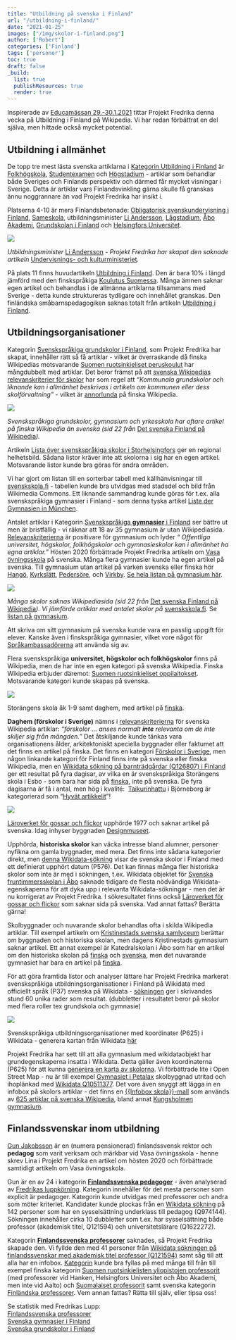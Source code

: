 ```yaml
---
title: "Utbildning på svenska i Finland"
url: "/utbildning-i-finland/"
date: "2021-01-25"
images: ["/img/skolor-i-finland.png"]
author: ['Robert']
categories: ['Finland']
tags: ['personer']
toc: true
draft: false
_build:
  list: true
  publishResources: true
  render: true
---
```


Inspirerade av [Educamässan 29.-30.1.2021](https://educa.messukeskus.com/?lang=sv) tittar Projekt Fredrika denna vecka på Utbildning i Finland på Wikipedia. Vi har redan förbättrat en del själva, men hittade också mycket potential.

## Utbildning i allmänhet

De topp tre mest lästa svenska artiklarna i [Kategorin Utbildning i Finland](https://wiki.projektfredrika.fi/Utbildning_i_Finland) är [Folkhögskola](https://sv.wikipedia.org/wiki/Folkh%C3%B6gskola), [Studentexamen](https://sv.wikipedia.org/wiki/Studentexamen) och [Högstadium](https://sv.wikipedia.org/wiki/H%C3%B6gstadium) - artiklar som behandlar både Sveriges och Finlands perspektiv och därmed får mycket visningar i Sverige. Detta är artiklar vars Finlandsvinkling gärna skulle få granskas ännu noggrannare än vad Projekt Fredrika har insikt i.

Platserna 4-10 är mera Finlandsbetonade: [Obligatorisk svenskundervisning i Finland](https://sv.wikipedia.org/wiki/Obligatorisk_svenskundervisning_i_Finland), [Sameskola](https://sv.wikipedia.org/wiki/Sameskola), utbildningsminister [Li Andersson](https://sv.wikipedia.org/wiki/Li_Andersson), [Lågstadium](https://sv.wikipedia.org/wiki/L%C3%A5gstadium), [Åbo Akademi](https://sv.wikipedia.org/wiki/%C3%85bo_Akademi), [Grundskolan i Finland](https://sv.wikipedia.org/wiki/Grundskolan_i_Finland) och [Helsingfors Universitet](https://sv.wikipedia.org/wiki/Helsingfors_universitet).

![](/2021/01/image-24.png)

_Utbildningsminister_ [Li Andersson](https://sv.wikipedia.org/wiki/Li_Andersson) _- Projekt Fredrika har skapat den saknade artikeln_ [Undervisnings- och kulturministeriet](https://sv.wikipedia.org/wiki/Undervisnings-_och_kulturministeriet)_._

På plats 11 finns huvudartikeln [Utbildning i Finland](https://sv.wikipedia.org/wiki/Utbildning_i_Finland). Den är bara 10% i längd jämförd med den finskspråkiga [Koulutus Suomessa](https://fi.wikipedia.org/wiki/Koulutus_Suomessa). Många ämnen saknar egen artikel och behandlas i de allmänna artiklarna tillsammans med Sverige - detta kunde struktureras tydligare och innehållet granskas. Den finländska småbarnspedagogiken saknas totalt från artikeln [Utbildning i Finland](https://sv.wikipedia.org/wiki/Utbildning_i_Finland).

## Utbildningsorganisationer

Kategorin [Svenskspråkiga grundskolor i Finland](https://sv.wikipedia.org/wiki/Kategori:Svenska_grundskolor_i_Finland), som Projekt Fredrika har skapat, innehåller rätt så få artiklar - vilket är överraskande då finska Wikipedias motsvarande [Suomen ruotsinkieliset peruskoulut](https://fi.wikipedia.org/wiki/Luokka:Suomen_ruotsinkieliset_peruskoulut) har mångdubbelt med artiklar. Det beror främst på att [svenska Wikipedias relevanskriterier för skolor](https://sv.wikipedia.org/wiki/Wikipedia:Relevanskriterier#Skolor_och_bibliotek) har som regel att _“Kommunala grundskolor och liknande kan i allmänhet beskrivas i artikeln om kommunen eller dess skolförvaltning”_ - vilket är [annorlunda](https://fi.wikipedia.org/wiki/Wikipedia:Poistok%C3%A4yt%C3%A4nt%C3%B6/Suuntaviivoja) på finska Wikipedia. 

![](/2021/01/image-25.png)

_Svenskspråkiga grundskolor, gymnasium och yrkesskola har oftare artikel på finska Wikipedia än svenska (sid 22 från_ [Det svenska Finland på Wikipedia](/2020/12/Det_svenska_Finland_pa_Wikipedia_2020-11b.pdf)_)._

Artikeln [Lista över svenskspråkiga skolor i Storhelsingfors](https://sv.wikipedia.org/wiki/Lista_%C3%B6ver_svenskspr%C3%A5kiga_skolor_i_Storhelsingfors) ger en regional helhetsbild. Sådana listor kräver inte att skolorna i sig har en egen artikel. Motsvarande listor kunde bra göras för andra områden. 

Vi har gjort om listan till en sorterbar tabell med källhänvisningar till [svenskskola.fi](http://www.svenskskola.fi/) - tabellen kunde bra utvidgas med stadsdel och bild från Wikimedia Commons. Ett liknande sammandrag kunde göras för t.ex. alla svenskspråkiga gymnasier i Finland - som denna tyska artikel [Liste der Gymnasien in München](https://de.wikipedia.org/wiki/Liste_der_Gymnasien_in_M%C3%BCnchen).

Antalet artiklar i Kategorin [Svenskspråkiga **gymnasier** i Finland](https://sv.wikipedia.org/wiki/Kategori:Svenska_gymnasier_i_Finland) ser bättre ut men är bristfällig - vi räknar att 18 av 35 gymnasium är utan Wikipediasida. [Relevanskriterierna](https://sv.wikipedia.org/wiki/Wikipedia:Relevanskriterier#Skolor_och_bibliotek) är positivare för gymnasium och lyder _“ Offentliga universitet, högskolor, folkhögskolor och gymnasieskolor kan i allmänhet ha egna artiklar.”_ Hösten 2020 förbättrade Projekt Fredrika artikeln om [Vasa övningsskola](https://sv.wikipedia.org/wiki/Vasa_%C3%B6vningsskola) på svenska. Många flera gymnasier kunde ha egen artikel på svenska. Till gymnasium utan artikel på varken svenska eller finska hör [Hangö](https://sv.wikipedia.org/wiki/Hang%C3%B6), [Kyrkslätt](https://sv.wikipedia.org/wiki/Kyrksl%C3%A4tt), [Pedersöre](https://sv.wikipedia.org/wiki/Peders%C3%B6re), och [Virkby](https://sv.wikipedia.org/wiki/Virkby). [Se hela listan på gymnasium här](https://docs.google.com/spreadsheets/d/16R_M4JboS4NUk3VtVA17Sny7PnmOmgBzJ-cC3lxMq1Y/edit#gid=0).

![](/2021/01/image-26.png)

_Många skolor saknas Wikipediasida (sid 22 från_ [Det svenska Finland på Wikipedia](/2020/12/Det_svenska_Finland_pa_Wikipedia_2020-11b.pdf)_). Vi jämförde artiklar med antalet skolor på_ [svenskskola.fi](http://www.svenskskola.fi/skolor/). Se [listan på gymnasium](https://docs.google.com/spreadsheets/d/16R_M4JboS4NUk3VtVA17Sny7PnmOmgBzJ-cC3lxMq1Y/edit#gid=0).

Att skriva om sitt gymnasium på svenska kunde vara en passlig uppgift för elever. Kanske även i finskspråkiga gymnasier, vilket vore något för [Språkambassadörerna](https://www.kielilahettilaat.fi/) att använda sig av. 

Flera svenskspråkiga **universitet, högskolor och folkhögskolor** finns på Wikipedia, men de har inte en egen kategori på svenska Wikipedia. Finska Wikipedia erbjuder däremot: [Suomen ruotsinkieliset oppilaitokset](https://fi.wikipedia.org/wiki/Luokka:Suomen_ruotsinkieliset_oppilaitokset). Motsvarande kategori kunde skapas på svenska.

![](/2021/01/image-27-1024x620.png)

Storängens skola åk 1-9 samt daghem, med artikel på [finska](https://fi.wikipedia.org/wiki/Stor%C3%A4ngens_skola).

**Daghem (förskolor i Sverige)** nämns i [relevanskriterierna](https://sv.wikipedia.org/wiki/Wikipedia:Att_skriva_om_utbildning) för svenska Wikipedia artiklar: _“förskolor ... anses normalt **inte** relevanta om de inte skiljer sig från mängden.”_ Det åtskiljande kunde tänkas vara organisationens ålder, arkitektoniskt speciella byggnader eller faktumet att det finns en artikel på finska. Det finns en kategori [Förskolor i Sverige](https://sv.wikipedia.org/wiki/Kategori:F%C3%B6rskolor_i_Sverige), men någon linkande kategori för Finland finns inte på svenska eller finska Wikipedia, men en [Wikidata sökning på barnträdgårdar (Q126807) i Finland](https://query.wikidata.org/#%23%20barnst%C3%A4dg%C3%A5rdar%20i%20Finland%0ASELECT%20%3Fitem%20%3FitemLabel%20%3FlangLabel%20%3FinomLabel%20%3Fwpsv_title%20%3Fwpfi_title%0AWHERE%20%0A%7B%0A%20%20%3Fitem%20wdt%3AP31%2Fwdt%3AP279%2a%20wd%3AQ126807.%0A%20%20%3Fitem%20wdt%3AP17%20wd%3AQ33.%0A%20%20OPTIONAL%20%7B%20%3Fitem%20wdt%3AP37%20%3Flang.%7D%0A%20%20OPTIONAL%20%7B%20%3Fitem%20wdt%3AP131%20%3Finom.%7D%20%20%0A%20%20OPTIONAL%20%7B%20%3Fwpsv%20schema%3Aabout%20%3Fitem%20.%20%3Fwpsv%20schema%3AisPartOf%20%3Chttps%3A%2F%2Fsv.wikipedia.org%2F%3E%3Bschema%3Aname%20%3Fwpsv_title.%7D%0A%20%20OPTIONAL%20%7B%20%3Fwpfi%20schema%3Aabout%20%3Fitem%20.%20%3Fwpfi%20schema%3AisPartOf%20%3Chttps%3A%2F%2Ffi.wikipedia.org%2F%3E%3Bschema%3Aname%20%3Fwpfi_title.%7D%0A%20%20%0A%20%20SERVICE%20wikibase%3Alabel%20%7B%20bd%3AserviceParam%20wikibase%3Alanguage%20%22sv%2Cfi%2Cen%2C%5BAUTO_LANGUAGE%5D%22.%20%7D%0A%7D%0A) ger ett resultat på fyra dagisar, av vilka en är svenskspråkiga Storängens skola i Esbo - som bara har sida på [finska](https://fi.wikipedia.org/wiki/Stor%C3%A4ngens_skola), inte på svenska. De fyra dagisarna är få i antal, men hög i kvalité:  [Taikurinhattu](https://fi.wikipedia.org/wiki/Taikurinhattu) i Björneborg är kategorierad som “[Hyvät artikkelit](https://fi.wikipedia.org/wiki/Wikipedia:Hyv%C3%A4t_artikkelit)”!

![](https://lh5.googleusercontent.com/6960Jk7dLP3DJHfj1wZyce8lhyY0w7TAH3m6Y2a5aJ0hjoqPSgftI9kdowzuXPQRM6SRo809-6dpbpKsKP9knvlqtKWid4XlVte--iue8StXWv6f525w4WIuRfrpBFatIC4JDJqc)

[Läroverket för gossar och flickor](https://fi.wikipedia.org/wiki/L%C3%A4roverket_f%C3%B6r_gossar_och_flickor) upphörde 1977 och saknar artikel på svenska. Idag inhyser byggnaden [Designmuseet](https://sv.wikipedia.org/wiki/Designmuseet).

Upphörda, **historiska skolor** kan väcka intresse bland alumner, personer nyfikna om gamla byggnader, med mera. Det finns inte sådana kategorier direkt, men [denna Wikidata-sökning](https://query.wikidata.org/#%23%20skolor%20i%20Finland%20med%20ett%20upph%C3%B6rt%20datum%0ASELECT%20DISTINCT%20%3Fitem%20%3FitemLabel%20%3Fupph%C3%B6rtdatum%20%3FlangLabel%20%3Fwpsv_title%20%3Fwpfi_title%0AWHERE%20%0A%7B%0A%20%20%3Fitem%20wdt%3AP31%2Fwdt%3AP279%2a%20wd%3AQ5341295.%0A%20%20%3Fitem%20wdt%3AP17%20wd%3AQ33.%0A%20%20%3Fitem%20wdt%3AP37%20wd%3AQ9027.%0A%20%20%3Fitem%20wdt%3AP576%20%3Fupph%C3%B6rtdatum.%0A%20%20OPTIONAL%20%7B%20%3Fitem%20wdt%3AP37%20%3Flang%7D%0A%20%20OPTIONAL%20%7B%20%3Fwpsv%20schema%3Aabout%20%3Fitem%20.%20%3Fwpsv%20schema%3AisPartOf%20%3Chttps%3A%2F%2Fsv.wikipedia.org%2F%3E%3Bschema%3Aname%20%3Fwpsv_title.%7D%0A%20%20OPTIONAL%20%7B%20%3Fwpfi%20schema%3Aabout%20%3Fitem%20.%20%3Fwpfi%20schema%3AisPartOf%20%3Chttps%3A%2F%2Ffi.wikipedia.org%2F%3E%3Bschema%3Aname%20%3Fwpfi_title.%7D%0A%20%20%0A%20%20SERVICE%20wikibase%3Alabel%20%7B%20bd%3AserviceParam%20wikibase%3Alanguage%20%22sv%2Cfi%2Cen%2C%5BAUTO_LANGUAGE%5D%22.%20%7D%0A%7D%0A%0AORDER%20BY%20%3Fupph%C3%B6rtdatum) visar de svenska skolor i Finland med ett definierat upphört datum (P576). Det kan finnas många fler historiska skolor som inte är med i sökningen, t.ex. Wikidata objektet för [Svenska fruntimmersskolan i Åbo](https://www.wikidata.org/wiki/Q21281797) saknade tidigare de flesta nödvändiga Wikidata-egenskaperna för att dyka upp i relevanta Wikidata-sökningar - men det är nu korrigerat av Projekt Fredrika. I sökresultatet finns också [Läroverket för gossar och flickor](https://fi.wikipedia.org/wiki/L%C3%A4roverket_f%C3%B6r_gossar_och_flickor) som saknar sida på svenska. Vad annat fattas? Berätta gärna! 

Skolbyggnader och nuvarande skolor behandlas ofta i skilda Wikipedia artiklar. Till exempel artikeln om [Kristinestads svenska samlyceum](https://sv.wikipedia.org/wiki/Kristinestads_svenska_samlyceum) berättar om byggnaden och historiska skolan, men dagens Kristinestads gymnasium saknar artikel. Ett annat exempel är Katedralskolan i Åbo som har en artikel om den historiska skolan på [finska](https://fi.wikipedia.org/wiki/Turun_katedraalikoulu) och [svenska](https://sv.wikipedia.org/wiki/Katedralskolan_i_%C3%85bo), men det nuvarande gymnasiet har bara en artikel på [finska](https://fi.wikipedia.org/wiki/Katedralskolan_i_%C3%85bo).

För att göra framtida listor och analyser lättare har Projekt Fredrika markerat svenskspråkiga utbildningsorganisationer i Finland på Wikidata med officiellt språk (P37) svenska på Wikidata - [sökningen](https://query.wikidata.org/#%23%20skolor%20med%20officiellt%20spr%C3%A5k%20svenska%20i%20Finland%0ASELECT%20DISTINCT%20%3Fskola%20%3FskolaLabel%20%3Finstansav%20%3FinstansavLabel%20%3Fwpsv_title%20%3Fwpfi_title%20%3Fcoords%0AWHERE%20%0A%7B%0A%20%20%3Fskola%20wdt%3AP37%20wd%3AQ9027.%0A%20%20%3Fskola%20wdt%3AP17%20wd%3AQ33.%20%0A%20%20%3Fskola%20wdt%3AP31%2Fwdt%3AP279%2a%20wd%3AQ5341295.%0A%20%20%3Fskola%20wdt%3AP31%20%3Finstansav.%0A%20%20OPTIONAL%20%7B%20%3Fskola%20wdt%3AP625%20%3Fcoords%7D%0A%20%20OPTIONAL%20%7B%20%3Fwpsv%20schema%3Aabout%20%3Fskola%20.%20%3Fwpsv%20schema%3AisPartOf%20%3Chttps%3A%2F%2Fsv.wikipedia.org%2F%3E%3Bschema%3Aname%20%3Fwpsv_title.%7D%0A%20%20OPTIONAL%20%7B%20%3Fwpfi%20schema%3Aabout%20%3Fskola%20.%20%3Fwpfi%20schema%3AisPartOf%20%3Chttps%3A%2F%2Ffi.wikipedia.org%2F%3E%3Bschema%3Aname%20%3Fwpfi_title.%7D%0A%20%20%0A%20%20SERVICE%20wikibase%3Alabel%20%7B%20bd%3AserviceParam%20wikibase%3Alanguage%20%22sv%2Cfi%2Cen%2C%5BAUTO_LANGUAGE%5D%22.%20%7D%0A%7D%0AORDER%20BY%20%3FinstansavLabel%20%3FskolaLabel) ger i skrivandes stund 60 unika rader som resultat. (dubbletter i resultatet beror på skolor med flera roller tex grundskola och gymnasie)

![](/2021/01/skolor-i-finland-1-1024x606.png)

Svenskspråkiga utbildningsorganisationer med koordinater (P625) i Wikidata - generera kartan från Wikidata [här](https://query.wikidata.org/#%23defaultView%3AMap%0A%23%20skolor%20med%20officiellt%20spr%C3%A5k%20svenska%20i%20Finland%0ASELECT%20DISTINCT%20%3Fskola%20%3FskolaLabel%20%0A%23%3Finstansav%20%3FinstansavLabel%20%0A%3Fwpsv_title%20%3Fwpfi_title%20%3Fcoords%0AWHERE%20%0A%7B%0A%20%20%3Fskola%20wdt%3AP37%20wd%3AQ9027.%0A%20%20%3Fskola%20wdt%3AP17%20wd%3AQ33.%20%0A%20%20%3Fskola%20wdt%3AP31%2Fwdt%3AP279%2a%20wd%3AQ5341295.%0A%20%20%3Fskola%20wdt%3AP31%20%3Finstansav.%0A%20%20%3Fskola%20wdt%3AP625%20%3Fcoords%0A%20%20OPTIONAL%20%7B%20%3Fwpsv%20schema%3Aabout%20%3Fskola%20.%20%3Fwpsv%20schema%3AisPartOf%20%3Chttps%3A%2F%2Fsv.wikipedia.org%2F%3E%3Bschema%3Aname%20%3Fwpsvtitle.%20BIND%28CONCAT%28%22wp-svenska%3A%20%22%2C%3Fwpsvtitle%29%20AS%20%3Fwpsv_title%29%7D%0A%20%20OPTIONAL%20%7B%20%3Fwpfi%20schema%3Aabout%20%3Fskola%20.%20%3Fwpfi%20schema%3AisPartOf%20%3Chttps%3A%2F%2Ffi.wikipedia.org%2F%3E%3Bschema%3Aname%20%3Fwpfititle.%20BIND%28CONCAT%28%22wp-finska%3A%20%22%2C%3Fwpfititle%29%20AS%20%3Fwpfi_title%29%7D%0A%20%20%0A%20%20SERVICE%20wikibase%3Alabel%20%7B%20bd%3AserviceParam%20wikibase%3Alanguage%20%22sv%2Cfi%2Cen%2C%5BAUTO_LANGUAGE%5D%22.%20%7D%0A%7D%0AORDER%20BY%20%3FinstansavLabel%20%3FskolaLabel)

Projekt Fredrika har sett till att alla gymnasium med wikidataobjekt har grundegenskaperna insatta i Wikidata. Detta gäller även koordinaterna (P625) för att kunna [generera en karta av skolorna](https://query.wikidata.org/#%23defaultView%3AMap%0A%23%20skolor%20med%20officiellt%20spr%C3%A5k%20svenska%20i%20Finland%0ASELECT%20DISTINCT%20%3Fskola%20%3FskolaLabel%20%3Finstansav%20%3FinstansavLabel%20%3Fwpsv_title%20%3Fwpfi_title%20%3Fcoords%0AWHERE%20%0A%7B%0A%20%20%3Fskola%20wdt%3AP37%20wd%3AQ9027.%0A%20%20%3Fskola%20wdt%3AP17%20wd%3AQ33.%20%0A%20%20%3Fskola%20wdt%3AP31%2Fwdt%3AP279%2a%20wd%3AQ5341295.%0A%20%20%3Fskola%20wdt%3AP31%20%3Finstansav.%0A%20%20%3Fskola%20wdt%3AP625%20%3Fcoords%0A%20%20%0A%20%20OPTIONAL%20%7B%20%3Fwpsv%20schema%3Aabout%20%3Fskola%20.%20%3Fwpsv%20schema%3AisPartOf%20%3Chttps%3A%2F%2Fsv.wikipedia.org%2F%3E%3Bschema%3Aname%20%3Fwpsvtitle.%20BIND%28CONCAT%28%22wp-svenska%3A%20%22%2C%3Fwpsvtitle%29%20AS%20%3Fwpsv_title%29%7D%0A%20%20OPTIONAL%20%7B%20%3Fwpfi%20schema%3Aabout%20%3Fskola%20.%20%3Fwpfi%20schema%3AisPartOf%20%3Chttps%3A%2F%2Ffi.wikipedia.org%2F%3E%3Bschema%3Aname%20%3Fwpfititle.%20BIND%28CONCAT%28%22wp-finska%3A%20%22%2C%3Fwpfititle%29%20AS%20%3Fwpfi_title%29%7D%0A%20%20%0A%20%20%20%20%0A%20%20%0A%20%20SERVICE%20wikibase%3Alabel%20%7B%20bd%3AserviceParam%20wikibase%3Alanguage%20%22sv%2Cfi%2Cen%2C%5BAUTO_LANGUAGE%5D%22.%20%7D%0A%7D%0AORDER%20BY%20%3FinstansavLabel%20%3FskolaLabel). Vi förbättrade lite i Open Street Map - nu är till exempel [Gymnasiet i Petalax](https://www.openstreetmap.org/way/897961417) skolbyggnad utritad och ihoplänkad med [Wikidata Q10511377](https://www.wikidata.org/wiki/Q10511377). Det vore även snyggt att lägga in en infobox på skolors artiklar - det finns en [{{Infobox skola}}-mall](https://petscan.wmflabs.org/) som används av [625 artiklar på svenska Wikipedia](https://petscan.wmflabs.org/?psid=18279533), bland annat [Kungsholmen gymnasium](https://sv.wikipedia.org/wiki/Kungsholmens_gymnasium/Stockholms_musikgymnasium).

## Finlandssvenskar inom utbildning

[Gun Jakobsson](https://sv.wikipedia.org/wiki/Gun_Jakobsson) är en (numera pensionerad) finlandssvensk rektor och **pedagog** som varit verksam och märkbar vid Vasa övningsskola - henne skrev Lina i Projekt Fredrika en artikel om hösten 2020 och förbättrade samtidigt artikeln om Vasa övningsskola.

Gun är en av 24 i kategorin [**Finlandssvenska pedagoger**](https://sv.wikipedia.org/wiki/Kategori:Finlandssvenska_pedagoger) - även analyserad av [Fredrikas luppkörning](https://wiki.projektfredrika.fi/Finlandssvenskar#28_Kategori:Finlandssvenska_pedagoger_.28sv.29). Kategorin innehåller för det mesta personer som explicit är pedagoger. Kategorin kunde utvidgas med professorer och andra som möter kriteriet. Kandidater kunde plockas från en [Wikidata sökning](https://query.wikidata.org/#%23%20Finlandssvenska%20pedagoger%0ASELECT%20DISTINCT%20%3Fperson%20%3FpersonLabel%20%20%3Fpedagog%20%3FpedagogLabel%20%3Fwpsv_title%20%3Fwpfi_title%0AWHERE%20%0A%7B%0A%20%20%3Fperson%20wdt%3AP31%20wd%3AQ5.%0A%20%20%3Fperson%20wdt%3AP172%20wd%3AQ726673.%0A%20%20%3Fpedagog%20wdt%3AP279%2a%20wd%3AQ974144.%0A%20%20%3Fperson%20wdt%3AP106%20%3Fpedagog.%0A%20%20%0A%20%20OPTIONAL%20%7B%20%3Fwpsv%20schema%3Aabout%20%3Fperson%20.%20%3Fwpsv%20schema%3AisPartOf%20%3Chttps%3A%2F%2Fsv.wikipedia.org%2F%3E%3Bschema%3Aname%20%3Fwpsv_title.%7D%0A%20%20OPTIONAL%20%7B%20%3Fwpfi%20schema%3Aabout%20%3Fperson%20.%20%3Fwpfi%20schema%3AisPartOf%20%3Chttps%3A%2F%2Ffi.wikipedia.org%2F%3E%3Bschema%3Aname%20%3Fwpfi_title.%7D%0A%20%20%0A%20%20SERVICE%20wikibase%3Alabel%20%7B%20bd%3AserviceParam%20wikibase%3Alanguage%20%22sv%2Cfi%2Cen%2C%5BAUTO_LANGUAGE%5D%22.%20%7D%0A%7DORDER%20BY%20%3FpersonLabel) på 142 personer som har en sysselsättning underklass till pedagog (Q974144). Sökningen innehåller cirka 10 dubbletter som t.ex. har sysselsättning både professor (akademisk titel, Q121594) och universitetslärare (Q1622272). 

Kategorin [**Finlandssvenska** **professorer**](https://sv.wikipedia.org/wiki/Kategori:Finlandssvenska_professorer) saknades, så Projekt Fredrika skapade den. Vi fyllde den med 41 personer från [Wikidata sökningen på finlandssvenskar med akademisk titel professor (Q121594)](https://query.wikidata.org/#%23%20Finlandssvenska%20professor%2C%20akademisk%20tittel%20Q121594%0ASELECT%20DISTINCT%20%3Fperson%20%3FpersonLabel%20%20%3Fpedagog%20%3FpedagogLabel%20%3FarbetsgivareLabel%20%3Fwpsv_title%20%3Fwpfi_title%0AWHERE%20%0A%7B%0A%20%20%3Fperson%20wdt%3AP31%20wd%3AQ5.%0A%20%20%3Fperson%20wdt%3AP172%20wd%3AQ726673.%0A%20%20%3Fpedagog%20wdt%3AP279%2a%20wd%3AQ121594.%0A%20%20%3Fperson%20wdt%3AP106%20%3Fpedagog.%0A%20%20OPTIONAL%7B%3Fperson%20wdt%3AP108%20%3Farbetsgivare%7D%0A%20%20%0A%20%20OPTIONAL%20%7B%20%3Fwpsv%20schema%3Aabout%20%3Fperson%20.%20%3Fwpsv%20schema%3AisPartOf%20%3Chttps%3A%2F%2Fsv.wikipedia.org%2F%3E%3Bschema%3Aname%20%3Fwpsv_title.%7D%0A%20%20OPTIONAL%20%7B%20%3Fwpfi%20schema%3Aabout%20%3Fperson%20.%20%3Fwpfi%20schema%3AisPartOf%20%3Chttps%3A%2F%2Ffi.wikipedia.org%2F%3E%3Bschema%3Aname%20%3Fwpfi_title.%7D%0A%20%20%0A%20%20SERVICE%20wikibase%3Alabel%20%7B%20bd%3AserviceParam%20wikibase%3Alanguage%20%22sv%2Cfi%2Cen%2C%5BAUTO_LANGUAGE%5D%22.%20%7D%0A%7DORDER%20BY%20%3FpersonLabel) samt såg till att alla har en infobox. [Kategorin](https://sv.wikipedia.org/wiki/Kategori:Finlandssvenska_professorer) kunde bra fyllas på med många till från till exempel finska kategorin [Suomen ruotsinkielisten yliopistojen professorit](https://fi.wikipedia.org/wiki/Luokka:Suomen_ruotsinkielisten_yliopistojen_professorit) (med professorer vid Hanken, Helsingfors Universitet och Åbo Akademi, men inte vid Aalto) och [Suomalaiset professorit](https://fi.wikipedia.org/wiki/Luokka:Suomalaiset_professorit) samt svenska kategorin [Finländska professorer](https://sv.wikipedia.org/wiki/Kategori:Finl%C3%A4ndska_professorer). Vem annan fattas? Rätta till själv, eller tipsa oss!

Se statistik med Fredrikas Lupp:  
[Finlandssvenska professorer](https://wiki.projektfredrika.fi/Finlandssvenska_professorer)  
[Svenska gymnasier i Finland](https://wiki.projektfredrika.fi/Svenska_gymnasier_i_Finland)  
[Svenska grundskolor i Finland](https://wiki.projektfredrika.fi/Svenska_grundskolor_i_Finland)
